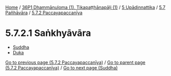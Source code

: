 
[Home](/) / [36P1 Dhammānuloma (1), Tikapaṭṭhānapāḷi (1)](../../...md) / [5 Upādinnattika](../...md) / [5.7 Pañhāvāra](...md) / [5.7.2 Paccayapaccanīya](../36P1/5/5.7/5.7.2.md)

# 5.7.2.1 Saṅkhyāvāra

* [Suddha](5.7.2.1/Suddha.md)
* [Duka](5.7.2.1/Duka.md)

[Go to previous page (5.7.2 Paccayapaccanīya)](../36P1/5/5.7/5.7.2.md) / [Go to parent page (5.7.2 Paccayapaccanīya)](../36P1/5/5.7/5.7.2.md) / [Go to next page (Suddha)](5.7.2.1/Suddha.md)


